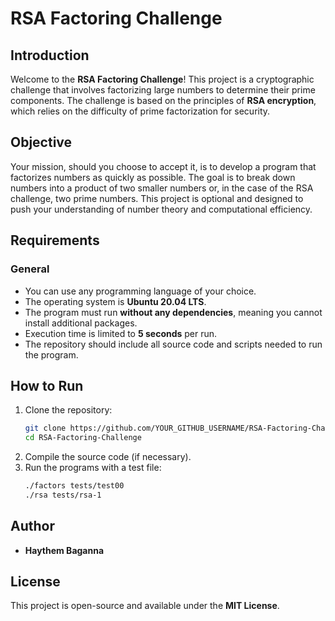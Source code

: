 
# RSA Factoring Challenge
## Introduction
Welcome to the **RSA Factoring Challenge**! This project is a cryptographic challenge that involves factorizing large numbers to determine their prime components. The challenge is based on the principles of **RSA encryption**, which relies on the difficulty of prime factorization for security.
## Objective
Your mission, should you choose to accept it, is to develop a program that factorizes numbers as quickly as possible. The goal is to break down numbers into a product of two smaller numbers or, in the case of the RSA challenge, two prime numbers.
This project is optional and designed to push your understanding of number theory and computational efficiency.
## Requirements
### General
- You can use any programming language of your choice.
- The operating system is **Ubuntu 20.04 LTS**.
- The program must run **without any dependencies**, meaning you cannot install additional packages.
- Execution time is limited to **5 seconds** per run.
- The repository should include all source code and scripts needed to run the program.
## How to Run
1. Clone the repository:
   ```sh
   git clone https://github.com/YOUR_GITHUB_USERNAME/RSA-Factoring-Challenge.git
   cd RSA-Factoring-Challenge
   ```
2. Compile the source code (if necessary).
3. Run the programs with a test file:
   ```sh
   ./factors tests/test00
   ./rsa tests/rsa-1
   ```
## Author
- **Haythem Baganna**
## License
This project is open-source and available under the **MIT License**.